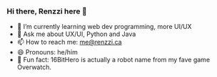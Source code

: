 ### Hi there, Renzzi here 👋

- 🌱 I’m currently learning web dev programming, more UI/UX
- 💬 Ask me about UX/UI, Python and Java
- 📫 How to reach me: me@renzzi.ca
- 😄 Pronouns: he/him
- 👾 Fun fact: 16BitHero is actually a robot name from my fave game Overwatch.
<!--
**16bithero/16bithero** is a ✨ _special_ ✨ repository because its `README.md` (this file) appears on your GitHub profile.

Here are some ideas to get you started:

- 🔭 I’m currently working on ...
- 🌱 I’m currently learning ...
- 👯 I’m looking to collaborate on ...
- 🤔 I’m looking for help with ...
- 💬 Ask me about ...
- 📫 How to reach me: ...
- 😄 Pronouns: ...
- ⚡ Fun fact: ...
-->
